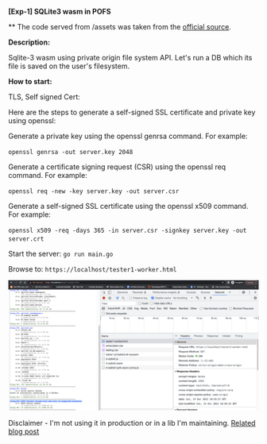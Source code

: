 **[Exp-1] SQLite3 wasm in POFS**

** The code served from /assets was taken from the [official source](https://sqlite.org/download.html).

**Description:**

Sqlite-3 wasm using private origin file system API.
Let's run a DB which its file is saved on the user's filesystem.

**How to start:**

TLS, Self signed Cert:

Here are the steps to generate a self-signed SSL certificate and private key using openssl:

Generate a private key using the openssl genrsa command. For example:

`openssl genrsa -out server.key 2048
`

Generate a certificate signing request (CSR) using the openssl req command. For example:

`openssl req -new -key server.key -out server.csr
`

Generate a self-signed SSL certificate using the openssl x509 command. For example:

`openssl x509 -req -days 365 -in server.csr -signkey server.key -out server.crt
`

Start the server:
`go run main.go`

Browse to: `https://localhost/tester1-worker.html`

![img](./server/green.png)

Disclaimer - I'm not using it in production or in a lib I'm maintaining.
[Related blog post](https://lironhazan.medium.com/exp-1-sqlite3-wasm-in-private-origin-filesystem-browser-c7a048369f30)
